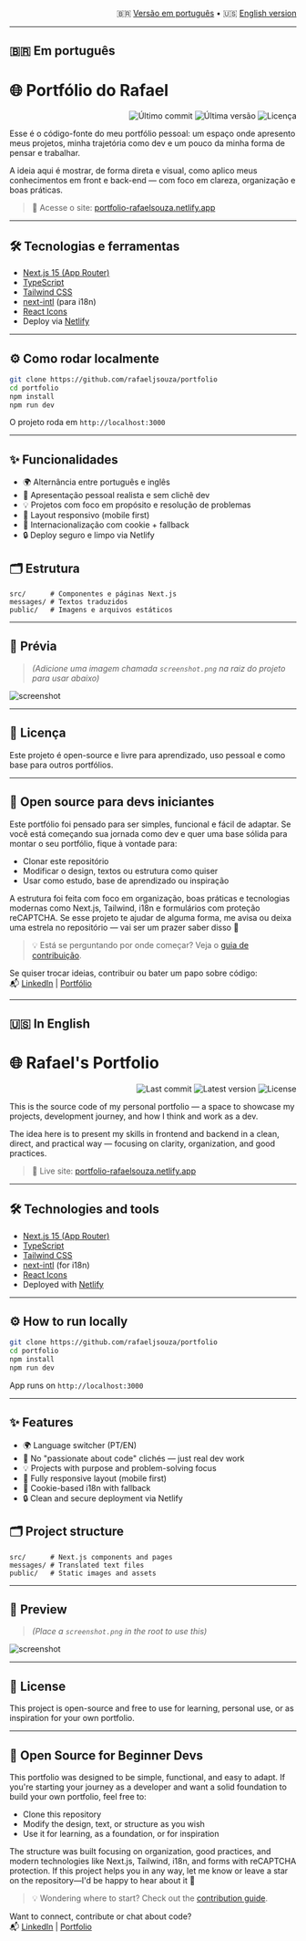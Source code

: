 
<p align="right">
  🇧🇷 <a href="#em-portugues">Versão em português</a> •
  🇺🇸 <a href="#in-english">English version</a>
</p>

---

## <a name="em-portugues"></a>🇧🇷 Em português

# 🌐 Portfólio do Rafael

<p align="right">
  <img src="https://img.shields.io/github/last-commit/rafaeljsouza/portfolio" alt="Último commit" />
  <img src="https://img.shields.io/github/v/tag/rafaeljsouza/portfolio" alt="Última versão" />
  <img src="https://img.shields.io/github/license/rafaeljsouza/portfolio" alt="Licença" />
</p>


Esse é o código-fonte do meu portfólio pessoal: um espaço onde apresento meus projetos, minha trajetória como dev e um pouco da minha forma de pensar e trabalhar.

A ideia aqui é mostrar, de forma direta e visual, como aplico meus conhecimentos em front e back-end — com foco em clareza, organização e boas práticas.

> 🔗 Acesse o site: [portfolio-rafaelsouza.netlify.app](https://portfolio-rafaelsouza.netlify.app/)

---

## 🛠️ Tecnologias e ferramentas

- [Next.js 15 (App Router)](https://nextjs.org/)
- [TypeScript](https://www.typescriptlang.org/)
- [Tailwind CSS](https://tailwindcss.com/)
- [next-intl](https://next-intl-docs.vercel.app/) (para i18n)
- [React Icons](https://react-icons.github.io/react-icons/)
- Deploy via [Netlify](https://www.netlify.com/)

---

## ⚙️ Como rodar localmente

```bash
git clone https://github.com/rafaeljsouza/portfolio
cd portfolio
npm install
npm run dev
```

O projeto roda em `http://localhost:3000`

---

## ✨ Funcionalidades

- 🌍 Alternância entre português e inglês
- 🧠 Apresentação pessoal realista e sem clichê dev
- 💡 Projetos com foco em propósito e resolução de problemas
- 📱 Layout responsivo (mobile first)
- 💬 Internacionalização com cookie + fallback
- 🔒 Deploy seguro e limpo via Netlify

## 🗂 Estrutura

```
src/      # Componentes e páginas Next.js
messages/ # Textos traduzidos
public/   # Imagens e arquivos estáticos
```

---

## 📸 Prévia

> *(Adicione uma imagem chamada `screenshot.png` na raiz do projeto para usar abaixo)*


![screenshot](screenshot.png)


---

## 🤝 Licença

Este projeto é open-source e livre para aprendizado, uso pessoal e como base para outros portfólios.

---

## 🤝 Open source para devs iniciantes

Este portfólio foi pensado para ser simples, funcional e fácil de adaptar. Se você está começando sua jornada como dev e quer uma base sólida para montar o seu portfólio, fique à vontade para:

- Clonar este repositório
- Modificar o design, textos ou estrutura como quiser
- Usar como estudo, base de aprendizado ou inspiração

A estrutura foi feita com foco em organização, boas práticas e tecnologias modernas como Next.js, Tailwind, i18n e formulários com proteção reCAPTCHA. Se esse projeto te ajudar de alguma forma, me avisa ou deixa uma estrela no repositório — vai ser um prazer saber disso 🙂

> 💡 Está se perguntando por onde começar? Veja o [guia de contribuição](CONTRIBUTING.md).

Se quiser trocar ideias, contribuir ou bater um papo sobre código:  
📬 [LinkedIn](https://www.linkedin.com/in/rafaeljsouza/) | [Portfólio](https://portfolio-rafaelsouza.netlify.app/)

---

## <a name="in-english"></a>🇺🇸 In English

# 🌐 Rafael's Portfolio

<p align="right">
  <img src="https://img.shields.io/github/last-commit/rafaeljsouza/portfolio" alt="Last commit" />
  <img src="https://img.shields.io/github/v/tag/rafaeljsouza/portfolio" alt="Latest version" />
  <img src="https://img.shields.io/github/license/rafaeljsouza/portfolio" alt="License" />
</p>

This is the source code of my personal portfolio — a space to showcase my projects, development journey, and how I think and work as a dev.

The idea here is to present my skills in frontend and backend in a clean, direct, and practical way — focusing on clarity, organization, and good practices.

> 🔗 Live site: [portfolio-rafaelsouza.netlify.app](https://portfolio-rafaelsouza.netlify.app/)

---

## 🛠️ Technologies and tools

- [Next.js 15 (App Router)](https://nextjs.org/)
- [TypeScript](https://www.typescriptlang.org/)
- [Tailwind CSS](https://tailwindcss.com/)
- [next-intl](https://next-intl-docs.vercel.app/) (for i18n)
- [React Icons](https://react-icons.github.io/react-icons/)
- Deployed with [Netlify](https://www.netlify.com/)

---

## ⚙️ How to run locally

```bash
git clone https://github.com/rafaeljsouza/portfolio
cd portfolio
npm install
npm run dev
```

App runs on `http://localhost:3000`

---

## ✨ Features

- 🌍 Language switcher (PT/EN)
- 🧠 No "passionate about code" clichés — just real dev work
- 💡 Projects with purpose and problem-solving focus
- 📱 Fully responsive layout (mobile first)
- 💬 Cookie-based i18n with fallback
- 🔒 Clean and secure deployment via Netlify

## 🗂 Project structure

```
src/      # Next.js components and pages
messages/ # Translated text files
public/   # Static images and assets
```

---

## 📸 Preview

> *(Place a `screenshot.png` in the root to use this)*

![screenshot](screenshot.png)

---

## 🤝 License

This project is open-source and free to use for learning, personal use, or as inspiration for your own portfolio.

---

## 🤝 Open Source for Beginner Devs

This portfolio was designed to be simple, functional, and easy to adapt. If you're starting your journey as a developer and want a solid foundation to build your own portfolio, feel free to:

- Clone this repository
- Modify the design, text, or structure as you wish
- Use it for learning, as a foundation, or for inspiration

The structure was built focusing on organization, good practices, and modern technologies like Next.js, Tailwind, i18n, and forms with reCAPTCHA protection. If this project helps you in any way, let me know or leave a star on the repository—I'd be happy to hear about it 🙂

> 💡 Wondering where to start? Check out the [contribution guide](CONTRIBUTING.md).

Want to connect, contribute or chat about code?  
📬 [LinkedIn](https://www.linkedin.com/in/rafaeljsouza/) | [Portfolio](https://portfolio-rafaelsouza.netlify.app/)
